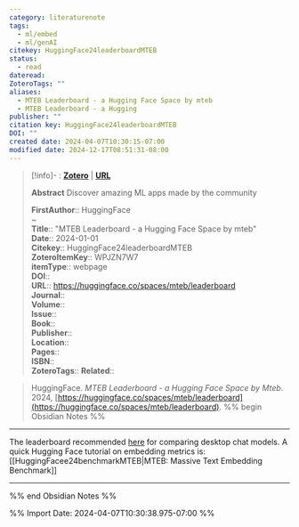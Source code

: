 ```yaml
---
category: literaturenote
tags:
  - ml/embed
  - ml/genAI
citekey: HuggingFace24leaderboardMTEB
status:
  - read
dateread: 
ZoteroTags: ""
aliases:
  - MTEB Leaderboard - a Hugging Face Space by mteb
  - MTEB Leaderboard - a Hugging
publisher: ""
citation key: HuggingFace24leaderboardMTEB
DOI: ""
created date: 2024-04-07T10:30:15-07:00
modified date: 2024-12-17T08:51:31-08:00
---
```


> [!info]- : [**Zotero**](zotero://select/library/items/WPJZN7W7)   | [**URL**](https://huggingface.co/spaces/mteb/leaderboard)
>
> 
> **Abstract**
> Discover amazing ML apps made by the community
> 
> 
> **FirstAuthor**:: HuggingFace  
~    
> **Title**:: "MTEB Leaderboard - a Hugging Face Space by mteb"  
> **Date**:: 2024-01-01  
> **Citekey**:: HuggingFace24leaderboardMTEB  
> **ZoteroItemKey**:: WPJZN7W7  
> **itemType**:: webpage  
> **DOI**::   
> **URL**:: https://huggingface.co/spaces/mteb/leaderboard  
> **Journal**::   
> **Volume**::   
> **Issue**::   
> **Book**::   
> **Publisher**::   
> **Location**::    
> **Pages**::   
> **ISBN**::   
> **ZoteroTags**:: 
>**Related**:: 

> HuggingFace. _MTEB Leaderboard - a Hugging Face Space by Mteb_. 2024, [https://huggingface.co/spaces/mteb/leaderboard](https://huggingface.co/spaces/mteb/leaderboard).
%% begin Obsidian Notes %%
___
The leaderboard recommended [here](https://youtu.be/NSoKRYNlOls?t=710) for comparing desktop chat models.  A quick Hugging Face tutorial on embedding metrics is: [[HuggingFacee24benchmarkMTEB|MTEB: Massive Text Embedding Benchmark]] 
___
%% end Obsidian Notes %%



%% Import Date: 2024-04-07T10:30:38.975-07:00 %%

